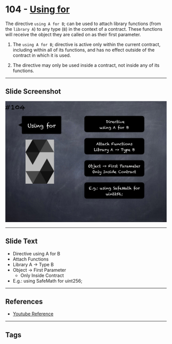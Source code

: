 # 104 - [Using for](Using%20for.md)
The directive `using A for B`; can be used to attach library functions (from the `library A`) to any type (`B`) in the context of a contract. These functions will receive the object they are called on as their first parameter.

1. The `using A for B`; directive is active only within the current contract, including within all of its functions, and has no effect outside of the contract in which it is used. 
    
2. The directive may only be used inside a contract, not inside any of its functions.

___
## Slide Screenshot
![104.png](../../images/3.%20Solidity%20201/104.png)
___
## Slide Text
- Directive using A for B
- Attach Functions
- Library A -> Type B
- Object -> First Parameter
	- Only Inside Contract
- E.g.: using SafeMath for uint256;
___
## References
- [Youtube Reference](https://youtu.be/3bFgsmsQXrE?t=353)
___
## Tags